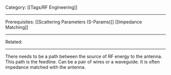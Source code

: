 Category: [[Tags/RF Engineering]]
___
Prerequisites: [[Scattering Parameters (S-Params)]] [[Impedance Matching]]
___
Related: 
___
There needs to be a path between the source of RF energy to the antenna. This path is the feedline. Can be a pair of wires or a waveguide. It is often impedance matched with the antenna. 
